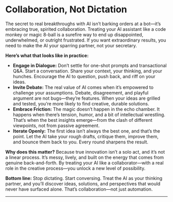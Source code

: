 # Collaboration, Not Dictation

The secret to real breakthroughs with AI isn’t barking orders at a bot—it’s embracing true, spirited collaboration. Treating your AI assistant like a code monkey or magic 8-ball is a surefire way to end up disappointed, underwhelmed, or outright frustrated. If you want extraordinary results, you need to make the AI your sparring partner, not your secretary.

**Here’s what that looks like in practice:**

* **Engage in Dialogue:** Don’t settle for one-shot prompts and transactional Q\&A. Start a conversation. Share your context, your thinking, and your hunches. Encourage the AI to question, push back, and riff on your ideas.
* **Invite Debate:** The real value of AI comes when it’s empowered to challenge your assumptions. Debate, disagreement, and playful argument are not bugs—they’re features. When your ideas are grilled and tested, you’re more likely to find creative, durable solutions.
* **Embrace Friction:** The magic doesn’t happen in the echo chamber. It happens when there’s tension, humor, and a bit of intellectual wrestling. That’s when the best insights emerge—from the clash of different viewpoints, not from passive agreement.
* **Iterate Openly:** The first idea isn’t always the best one, and that’s the point. Let the AI take your rough drafts, critique them, improve them, and bounce them back to you. Every round sharpens the result.

**Why does this matter?**
Because true innovation isn’t a solo act, and it’s not a linear process. It’s messy, lively, and built on the energy that comes from genuine back-and-forth. By treating your AI like a collaborator—with a real role in the creative process—you unlock a new level of possibility.

**Bottom line:**
Stop dictating. Start conversing. Treat the AI as your thinking partner, and you’ll discover ideas, solutions, and perspectives that would never have surfaced alone. That’s collaboration—not just automation.

---
